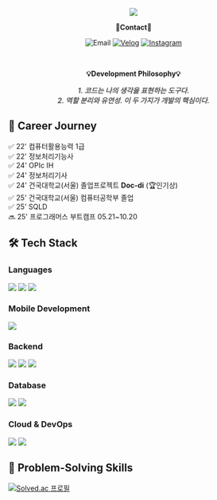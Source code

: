 <!-- 소개 -->

<p align="center">
  <img src="https://capsule-render.vercel.app/api?type=waving&color=ACBCFF&fontColor=0F1035&height=200&section=header&text=Welcome%20to%20DongHyuk's%20Github%21%F0%9F%91%8B&fontSize=40&animation=fadeIn"/>
</p>

<!-- 소통 수단: 이메일, Velog, 인스타그램 -->

<p align="center">📩<strong>Contact</strong>📩</p>

<p align="center">
  <img src="https://img.shields.io/badge/flffkd12@gmail.com-blue?style=flat&logo=gmail&logoColor=white" alt="Email"/>
  <a href="https://velog.io/@dreamtree/posts" target="_blank" rel="noopener noreferrer">
    <img src="https://img.shields.io/badge/Velog-black?style=flat&logo=velog" alt="Velog"/><!--
  --></a>
  <a href="https://www.instagram.com/_dh_803/" target="_blank" rel="noopener noreferrer">
    <img src="https://img.shields.io/badge/Instagram-pink?style=flat&logo=instagram" alt="Instagram"/>
  </a>
</p>

<br>

<!-- 개발 신념 -->

<p align="center"><strong>💡Development Philosophy💡</strong></p>

<p align="center" style="font-style: italic; color: #555;">
  <strong>
    1. 코드는 나의 생각을 표현하는 도구다.<br>
    2. 역할 분리와 유연성. 이 두 가지가 개발의 핵심이다.
  </strong>
</p>

<!-- 현재까지의 이력 -->

## 📜 Career Journey

✅ 22' 컴퓨터활용능력 1급<br>
✅ 22' 정보처리기능사<br>
✅ 24' OPIc IH<br>
✅ 24' 정보처리기사<br>
✅ 24' 건국대학교(서울) 졸업프로젝트 **Doc-di** (🏆인기상)<br>
✅ 25' 건국대학교(서울) 컴퓨터공학부 졸업<br>
✅ 25' SQLD<br>
🔜 25' 프로그래머스 부트캠프 05.21~10.20

<!-- 기술 스택 -->

## 🛠 Tech Stack

### Languages
<p>
  <img src="https://img.shields.io/badge/Java-007396?style=flat&logo="missing logo"&logoColor=white"/>
  <img src="https://img.shields.io/badge/Kotlin-7F52FF?style=flat&logo=kotlin&logoColor=white"/>
  <img src="https://img.shields.io/badge/C++-00599C?style=flat&logo=cplusplus&logoColor=white"/>
</p>

### Mobile Development
<p>
  <img src="https://img.shields.io/badge/Jetpack_Compose-4285F4?style=flat&logo=android&logoColor=white"/>
</p>

### Backend
<p>
  <img src="https://img.shields.io/badge/Spring_Boot-6DB33F?style=flat&logo=spring-boot&logoColor=white"/>
  <img src="https://img.shields.io/badge/Spring_Security-6DB33F?style=flat&logo=spring-security&logoColor=white"/>
  <img src="https://img.shields.io/badge/JPA-007396?style=flat&logo=hibernate&logoColor=white"/>
</p>

### Database
<p>
  <img src="https://img.shields.io/badge/PostgreSQL-4169E1?style=flat&logo=postgresql&logoColor=white"/>
  <img src="https://img.shields.io/badge/MySQL-4479A1?style=flat&logo=mysql&logoColor=white"/>
</p>

### Cloud & DevOps
<p>
  <img src="https://img.shields.io/badge/Amazon_EC2-FF9900?style=flat&logo="missing logo"logoColor=white"/>
  <img src="https://img.shields.io/badge/GitHub_Actions-2088FF?style=flat&logo=github-actions&logoColor=white"/>
</p>

<!-- 알고리즘 역량 -->

## 🧩 Problem-Solving Skills

[![Solved.ac 프로필](http://mazassumnida.wtf/api/v2/generate_badge?boj=moderation2015)](https://solved.ac/profile/moderation2015)
